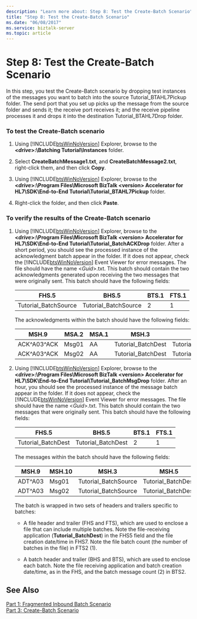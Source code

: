 ```yaml
---
description: "Learn more about: Step 8: Test the Create-Batch Scenario"
title: "Step 8: Test the Create-Batch Scenario"
ms.date: "06/08/2017"
ms.service: biztalk-server
ms.topic: article
---
```

# Step 8: Test the Create-Batch Scenario
In this step, you test the Create-Batch scenario by dropping test instances of the messages you want to batch into the source Tutorial_BTAHL7Pickup folder. The send port that you set up picks up the message from the source folder and sends it; the receive port receives it; and the receive pipeline processes it and drops it into the destination Tutorial_BTAHL7Drop folder.  

### To test the Create-Batch scenario  

1. Using [!INCLUDE[btsWinNoVersion](../../includes/btswinnoversion-md.md)] Explorer, browse to the **\<*drive*\>:\Batching Tutorial\Instances** folder.  

2. Select **CreateBatchMessage1.txt**, and **CreateBatchMessage2.txt**, right-click them, and then click **Copy**.  

3. Using [!INCLUDE[btsWinNoVersion](../../includes/btswinnoversion-md.md)] Explorer, browse to the **\<*drive*\>:\Program Files\Microsoft BizTalk \<version\> Accelerator for HL7\SDK\End-to-End Tutorial\Tutorial_BTAHL7Pickup** folder.  

4. Right-click the folder, and then click **Paste**.  

### To verify the results of the Create-Batch scenario  

1. Using [!INCLUDE[btsWinNoVersion](../../includes/btswinnoversion-md.md)] Explorer, browse to the **\<*drive*\>:\Program Files\Microsoft BizTalk \<version\> Accelerator for HL7\SDK\End-to-End Tutorial\Tutorial_BatchACKDrop** folder. After a short period, you should see the processed instance of the acknowledgment batch appear in the folder. If it does not appear, check the [!INCLUDE[btsWinNoVersion](../../includes/btswinnoversion-md.md)] Event Viewer for error messages. The file should have the name \<*Guid*\>.txt. This batch should contain the two acknowledgments generated upon receiving the two messages that were originally sent. This batch should have the following fields:  

   |FHS.5|BHS.5|BTS.1|FTS.1|  
   |-----------|-----------|-----------|-----------|  
   |Tutorial_BatchSource|Tutorial_BatchSource|2|1|  

    The acknowledgments within the batch should have the following fields:  


   |    MSH.9    | MSA.2 | MSA.1 |       MSH.3        |        MSH.5         |
   |-------------|-------|-------|--------------------|----------------------|
   | ACK^A03^ACK | Msg01 |  AA   | Tutorial_BatchDest | Tutorial_BatchSource |
   | ACK^A03^ACK | Msg02 |  AA   | Tutorial_BatchDest | Tutorial_BatchSource |


2. Using [!INCLUDE[btsWinNoVersion](../../includes/btswinnoversion-md.md)] Explorer, browse to the **\<*drive*\>:\Program Files\Microsoft BizTalk \<version\> Accelerator for HL7\SDK\End-to-End Tutorial\Tutorial_BatchMsgDrop** folder. After an hour, you should see the processed instance of the message batch appear in the folder. If it does not appear, check the [!INCLUDE[btsWinNoVersion](../../includes/btswinnoversion-md.md)] Event Viewer for error messages. The file should have the name \<*Guid*\>.txt. This batch should contain the two messages that were originally sent. This batch should have the following fields:  

   |FHS.5|BHS.5|BTS.1|FTS.1|  
   |-----------|-----------|-----------|-----------|  
   |Tutorial_BatchDest|Tutorial_BatchDest|2|1|  

    The messages within the batch should have the following fields:  

   |MSH.9|MSH.10|MSH.3|MSH.5|  
   |-----------|------------|-----------|-----------|  
   |ADT^A03|Msg01|Tutorial_BatchSource|Tutorial_BatchDest|  
   |ADT^A03|Msg02|Tutorial_BatchSource|Tutorial_BatchDest|  

    The batch is wrapped in two sets of headers and trailers specific to batches:  

   -   A file header and trailer (FHS and FTS), which are used to enclose a file that can include multiple batches. Note the file-receiving application (**Tutorial_BatchDest**) in the FHS5 field and the file creation date/time in FHS7. Note the file batch count (the number of batches in the file) in FTS2 (1).  

   -   A batch header and trailer (BHS and BTS), which are used to enclose each batch. Note the file receiving application and batch creation date/time, as in the FHS, and the batch message count (2) in BTS2.  

## See Also  
 [Part 1: Fragmented Inbound Batch Scenario](../../adapters-and-accelerators/accelerator-hl7/part-1-fragmented-inbound-batch-scenario.md)   
 [Part 3: Create-Batch Scenario](../../adapters-and-accelerators/accelerator-hl7/part-3-create-batch-scenario.md)
